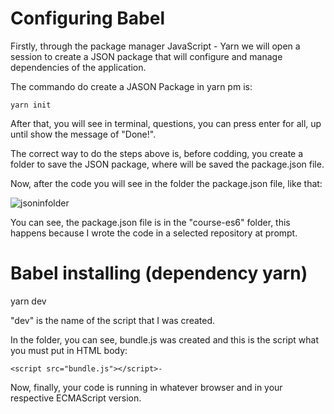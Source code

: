 # Configuring Babel

Firstly, through the package manager JavaScript - Yarn we will open a session to create a JSON package that will configure and manage dependencies of the application.

The commando do create a JASON Package in yarn pm is:

    yarn init

After that, you will see in terminal, questions, you can press enter for all, up until show the message
of "Done!".

The correct way to do the steps above is, before codding, you create a folder to save the JSON package, where will be saved the package.json file.

Now, after the code you will see in the folder the package.json file, like that:

![jsoninfolder](https://user-images.githubusercontent.com/62850277/78589677-f4ce5d00-7816-11ea-9d0b-67fbb1a088e7.png)

You can see, the package.json file is in the "course-es6" folder, this happens because I wrote the code in a selected repository at prompt.

# Babel installing (dependency yarn)

yarn dev

"dev" is the name of the script that I was created.

In the folder, you can see, bundle.js was created and this is the script what you must put in HTML body:

    <script src="bundle.js"></script>-

Now, finally, your code is running in whatever browser and in your respective ECMAScript version.